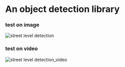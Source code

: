 # An object detection library

### test on image

![street level detection](https://github.com/sjyangkevin/ODLib/blob/main/data/Yolo_v3/outputs/car-image.jpeg)

### test on video

![street level detection_video](https://github.com/sjyangkevin/ODLib/blob/main/data/Yolo_v3/outputs/street_video_tiny.gif)
